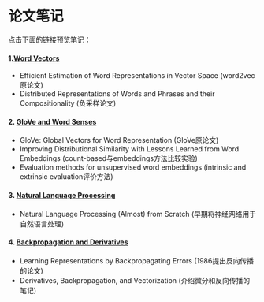 # 论文笔记
点击下面的链接预览笔记：

#### 1.[Word Vectors](https://2033329616.github.io/cs224n-2019/paper_notes/01_Word_Vectors.html)

- Efficient Estimation of Word Representations in Vector Space (word2vec原论文)
- Distributed Representations of Words and Phrases and their Compositionality (负采样论文)

#### 2. [GloVe and Word Senses](https://2033329616.github.io/cs224n-2019/paper_notes/02_Word_Vectors2_GloVe.html)

- GloVe: Global Vectors for Word Representation (GloVe原论文)
- Improving Distributional Similarity with Lessons Learned from Word Embeddings (count-based与embeddings方法比较实验)
- Evaluation methods for unsupervised word embeddings (intrinsic and extrinsic evaluation评价方法)

#### 3. [Natural Language Processing](https://2033329616.github.io/cs224n-2019/paper_notes/03_Natural_Language_Processing.html)

- Natural Language Processing (Almost) from Scratch (早期将神经网络用于自然语言处理)

#### 4. [Backpropagation and Derivatives](https://2033329616.github.io/cs224n-2019/paper_notes/04_backpropagation_derivatives.html)

- Learning Representations by Backpropagating Errors (1986提出反向传播的论文)
- Derivatives, Backpropagation, and Vectorization (介绍微分和反向传播的笔记)

